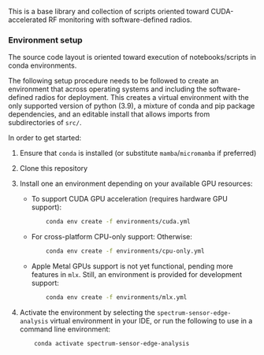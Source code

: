 This is a base library and collection of scripts oriented toward CUDA-accelerated RF monitoring with software-defined radios.

### Environment setup
The source code layout is oriented toward execution of notebooks/scripts in conda environments.

The following setup procedure needs to be followed to create an environment that across operating systems and including the software-defined radios for deployment. This creates a virtual environment with the only supported version of python (3.9), a mixture of conda and pip package dependencies, and an editable install that allows imports from subdirectories of `src/`. 

In order to get started:
1. Ensure that `conda` is installed (or substitute `mamba`/`micromamba` if preferred)
2. Clone this repository
3. Install one an environment depending on your available GPU resources:

    - To support CUDA GPU acceleration (requires hardware GPU support):

        ```sh
            conda env create -f environments/cuda.yml
        ```

    - For cross-platform CPU-only support:
        Otherwise:
        ```sh
            conda env create -f environments/cpu-only.yml
        ```

    - Apple Metal GPUs support is not yet functional, pending more features in `mlx`. Still, an environment is provided for development support:
        ```sh
            conda env create -f environments/mlx.yml

4. Activate the environment by selecting the `spectrum-sensor-edge-analysis` virtual environment in your IDE, or run the following to use in a command line environment:

    ```sh
        conda activate spectrum-sensor-edge-analysis
    ```